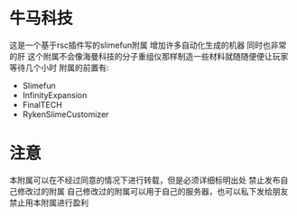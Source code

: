 # 牛马科技
这是一个基于rsc插件写的slimefun附属
增加许多自动化生成的机器
同时也非常的肝
这个附属不会像海曼科技的分子重组仪那样制造一些材料就随随便便让玩家等待几个小时
附属的前置有:
  - Slimefun
  - InfinityExpansion
  - FinalTECH
  - RykenSlimeCustomizer
# 注意
本附属可以在不经过同意的情况下进行转载，但是必须详细标明出处
禁止发布自己修改过的附属
自己修改过的附属可以用于自己的服务器，也可以私下发给朋友
禁止用本附属进行盈利
